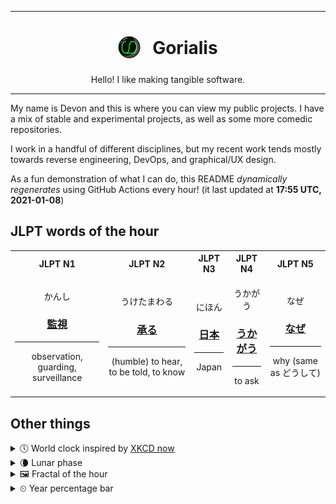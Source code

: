 ***

<h1 align="center">
<sub>
    <img src="readme/resources/avatar.png" height="36">
</sub>
&nbsp;
Gorialis
</h1>
<p align="center">
Hello! I like making tangible software.
</p>

***

My name is Devon and this is where you can view my public projects. I have a mix of stable and experimental projects, as well as some more comedic repositories.

I work in a handful of different disciplines, but my recent work tends mostly towards reverse engineering, DevOps, and graphical/UX design.

As a fun demonstration of what I can do, this README *dynamically regenerates* using GitHub Actions every hour! (it last updated at **17:55 UTC, 2021-01-08**)

<h2>JLPT words of the hour</h2>
<table>
    <tr>
        <th>JLPT N1</th>
        <th>JLPT N2</th>
        <th>JLPT N3</th>
        <th>JLPT N4</th>
        <th>JLPT N5</th>
    </tr>
    <tr>
        <td>
            <p align="center">かんし</p>
            <h3 align="center"><b><a href="https://jisho.org/search/%E7%9B%A3%E8%A6%96">監視</a></b></h3>
            <hr>
            <p align="center">observation,<wbr> guarding,<wbr> surveillance</p>
        </td>
        <td>
            <p align="center">うけたまわる</p>
            <h3 align="center"><b><a href="https://jisho.org/search/%E6%89%BF%E3%82%8B">承る</a></b></h3>
            <hr>
            <p align="center">(humble) to hear,<wbr> to be told,<wbr> to know</p>
        </td>
        <td>
            <p align="center">にほん</p>
            <h3 align="center"><b><a href="https://jisho.org/search/%E6%97%A5%E6%9C%AC">日本</a></b></h3>
            <hr>
            <p align="center">Japan</p>
        </td>
        <td>
            <p align="center">うかがう</p>
            <h3 align="center"><b><a href="https://jisho.org/search/%E3%81%86%E3%81%8B%E3%81%8C%E3%81%86">うかがう</a></b></h3>
            <hr>
            <p align="center">to ask</p>
        </td>
        <td>
            <p align="center">なぜ</p>
            <h3 align="center"><b><a href="https://jisho.org/search/%E3%81%AA%E3%81%9C">なぜ</a></b></h3>
            <hr>
            <p align="center">why (same as どうして)</p>
        </td>
    </tr>
</table>

<h2>Other things</h2>
<details>
<summary>🕔  World clock inspired by <a href="https://xkcd.com/now">XKCD now</a></summary>

> <img src="generated/now.png" width="512">

</details>
<details>
<summary>🌘 Lunar phase</summary>

The moon is approximately 86.93% through its phase (Waning Crescent).

</details>
<details>
<summary>&#x1f5bc; Fractal of the hour</summary>

> <img src="generated/fractal.png" width="512">

</details>
<details>
<summary>&#x23f2; Year percentage bar</summary>
<pre><code>2021 [▁▁▁▁▁▁▁▁▁▁▁▁▁▁▁▁▁▁▁▁] 2.12%</code></pre>
</details>

